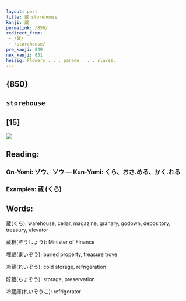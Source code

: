```yaml
---
layout: post
title: 蔵 storehouse
kanji: 蔵
permalink: /850/
redirect_from:
 - /蔵/
 - /storehouse/
pre_kanji: 849
nex_kanji: 851
heisig: Flowers . . . parade . . . slaves.
---
```


## {850}

## `storehouse`

## [15]

<div class="stroke"><img src="E894B5.png" /></div>

## Reading:

### On-Yomi: ゾウ、ソウ &mdash; Kun-Yomi: くら、おさ.める、かく.れる

### Examples: 蔵 (くら)

## Words:

蔵(くら): warehouse, cellar, magazine, granary, godown, depository, treasury, elevator

蔵相(ぞうしょう): Minister of Finance

埋蔵(まいぞう): buried property, treasure trove

冷蔵(れいぞう): cold storage, refrigeration

貯蔵(ちょぞう): storage, preservation

冷蔵庫(れいぞうこ): refrigerator
